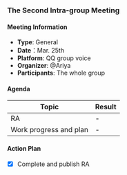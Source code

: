 ### The Second Intra-group Meeting

#### Meeting Information
- **Type**: General
- **Date**：Mar. 25th
- **Platform**: QQ group voice
- **Organizer**: @Ariya
- **Participants**: The whole group

#### Agenda
|Topic|Result|
|-|-|
|RA|-|
|Work progress and plan|-|

#### Action Plan
- [x] Complete and publish RA
